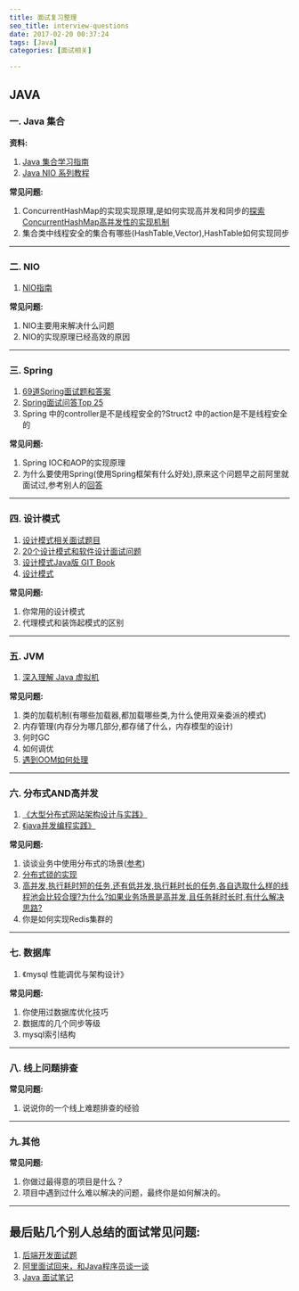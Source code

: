 ```yaml
---
title: 面试复习整理
seo_title: interview-questions
date: 2017-02-20 00:37:24
tags: [Java]
categories: [面试相关]

---
```


## JAVA

### 一. Java 集合

**资料:**
1. [Java 集合学习指南](
http://wiki.jikexueyuan.com/project/java-collection/)
2. [Java NIO 系列教程](http://ifeve.com/java-nio-all/)

**常见问题:**
1. ConcurrentHashMap的实现实现原理,是如何实现高并发和同步的[探索 ConcurrentHashMap高并发性的实现机制](http://www.ibm.com/developerworks/cn/java/java-lo-concurrenthashmap/)
2. 集合类中线程安全的集合有哪些(HashTable,Vector),HashTable如何实现同步

<!-- more -->

---

### 二. NIO
1. [NIO指南](http://wiki.jikexueyuan.com/project/java-nio/)

**常见问题:**
1. NIO主要用来解决什么问题
2. NIO的实现原理已经高效的原因


---


### 三. Spring
1. [69道Spring面试题和答案](http://ifeve.com/spring-interview-questions-and-answers/)
2. [Spring面试问答Top 25](http://www.importnew.com/15851.html)
3. Spring 中的controller是不是线程安全的?Struct2 中的action是不是线程安全的

**常见问题:**
1. Spring IOC和AOP的实现原理
2. 为什么要使用Spring(使用Spring框架有什么好处),原来这个问题早之前阿里就面试过,参考别人的[回答](http://ifeve.com/question/%E9%98%BF%E9%87%8C%E9%9D%A2%E8%AF%95%E9%A2%98%EF%BC%8D%E4%B8%BA%E4%BB%80%E4%B9%88%E8%A6%81%E4%BD%BF%E7%94%A8spring%EF%BC%9F/)


---

### 四. 设计模式

1. [设计模式相关面试题目](https://yq.aliyun.com/articles/38175)
2. [20个设计模式和软件设计面试问题](http://www.importnew.com/12649.html)
3. [设计模式Java版 GIT Book](http://gof.quanke.name/)
4. [设计模式](http://www.runoob.com/design-pattern/design-pattern-tutorial.html)

**常见问题:**
1. 你常用的设计模式
2. 代理模式和装饰起模式的区别

---

### 五. JVM
1. [深入理解 Java 虚拟机](http://wiki.jikexueyuan.com/project/java-vm/)

**常见问题:**
1. 类的加载机制(有哪些加载器,都加载哪些类,为什么使用双亲委派的模式)
2. 内存管理(内存分为哪几部分,都存储了什么，内存模型的设计)
3. 何时GC
4. 如何调优
5. [遇到OOM如何处理](http://ifeve.com/question/%E9%81%87%E5%88%B0oom%E5%A6%82%E4%BD%95%E5%A4%84%E7%90%86%EF%BC%9F/)

---


### 六. 分布式AND高并发
1. [《大型分布式网站架构设计与实践》](https://book.douban.com/subject/25972633/)
2. [《java并发编程实践》](https://book.douban.com/subject/2148132/)

**常见问题:**
1. 谈谈业务中使用分布式的场景([参考](https://segmentfault.com/q/1010000006095431/a-1020000006114658))
2. [分布式锁的实现](http://blog.jobbole.com/101432/)
3. [高并发,执行耗时短的任务,还有低并发,执行耗时长的任务,各自选取什么样的线程池会比较合理?为什么?如果业务场景是高并发,且任务耗时长时,有什么解决思路?](http://ifeve.com/question/%E9%AB%98%E5%B9%B6%E5%8F%91%EF%BC%8C%E6%89%A7%E8%A1%8C%E8%80%97%E6%97%B6%E7%9F%AD%E7%9A%84%E4%BB%BB%E5%8A%A1%EF%BC%8C%E8%BF%98%E6%9C%89%E4%BD%8E%E5%B9%B6%E5%8F%91%EF%BC%8C%E6%89%A7%E8%A1%8C%E8%80%97/)
4. 你是如何实现Redis集群的

---

### 七. 数据库
1. 《mysql 性能调优与架构设计》

**常见问题:**
1. 你使用过数据库优化技巧
2. 数据库的几个同步等级
3. mysql索引结构

---

### 八. 线上问题排查
**常见问题:**
1. 说说你的一个线上难题排查的经验

---

### 九.其他
**常见问题:**
1. 你做过最得意的项目是什么？
2. 项目中遇到过什么难以解决的问题，最终你是如何解决的。

---


## **最后贴几个别人总结的面试常见问题:**
1. [后端开发面试题](https://github.com/monklof/Back-End-Developer-Interview-Questions)
2. [阿里面试回来，和Java程序员谈一谈](https://zhuanlan.zhihu.com/p/20838139)
3. [Java 面试笔记](https://dongchuan.gitbooks.io/java-interview-question/content/)
